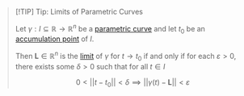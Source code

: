 >[!TIP] Tip: Limits of Parametric Curves
>
>Let $\gamma: I \subseteq \mathbb{R} \to \mathbb{R}^n$ be a [parametric curve](Parametric%20Curve.md) and let $t_0$ be an [accumulation point](../../../../Topology/Interior,%20Exterior,%20Boundary/Accumulation%20Point.md) of $I$.
>
>Then $\mathbf{L} \in \mathbb{R}^n$ is the [limit](../../Real%20Vector%20Functions/Limits%20of%20Real%20Vector%20Functions.md) of $\gamma$ for $t \to t_0$ if and only if for each $\varepsilon \gt 0$, there exists some $\delta \gt 0$ such that for all $t \in I$
>
>$$
>0 \lt ||t - t_0|| \lt \delta \implies ||\gamma(t) - \mathbf{L}|| \lt \varepsilon
>$$ 
>